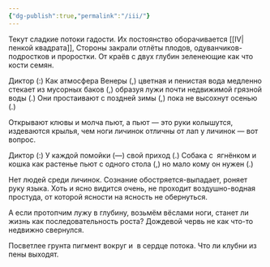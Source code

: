 ```yaml
---
{"dg-publish":true,"permalink":"/iii/"}
---
```


Текут сладкие потоки гадости.
Их постоянство оборачивается [[IV\|пенкой квадрата]],
Стороны закрали отлёты плодов, одуванчиков-подростков и
проростки. От краёв с двух глубин зеленеющие как что
кости семян.

Диктор (:) Как атмосфера Венеры (,) цветная и пенистая вода медленно стекает из мусорных баков (,) образуя лужи почти недвижимой грязной воды (.) Они простаивают с поздней зимы (,) пока не высохнут осенью (.)

Открывают клювы и молча пьют, а пьют —
это руки колышутся, издеваются крылья,
чем ноги личинок отличны от лап у личинок — вот вопрос.

Диктор (:) У каждой помойки (—) свой приход (.) Собака с  ягнёнком и кошка как растенье пьют с одного стола (,) но мало кому он нужен (.)

Нет людей среди личинок. Сознание обостряется-выпадает, роняет руку языка. Хоть и ясно видится очень, не проходит воздушно-водная простуда, от которой ясности на ясность не обернуться.

А если протопчим лужу в глубину, возьмём
вёслами ноги,
станет ли жизнь как последовательность роста?
Дождевой червь не как что-то недвижно свернулся.

Посветлее грунта пигмент вокруг и 
в сердце потока.
Что ли клубни из пены выходят.